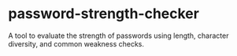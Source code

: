 # password-strength-checker
A tool to evaluate the strength of passwords using length, character diversity, and common weakness checks.
